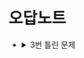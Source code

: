 # 오답노트
- <details>
    <summary>3번 틀린 문제</summary>
    <div markdown="1">

    - <details>
        <summary>2번 틀린 문제</summary>
        <div markdown="1">

        - <details>
            <summary>1번 틀린 문제</summary>
            <div markdown="1">
                1. https://www.acmicpc.net/problem/10951 -> https://wikidocs.net/30  
                
                
            </div>
        </details>
        
        </div>
    </details>
    
    </div>
</details>

</div>
</details>